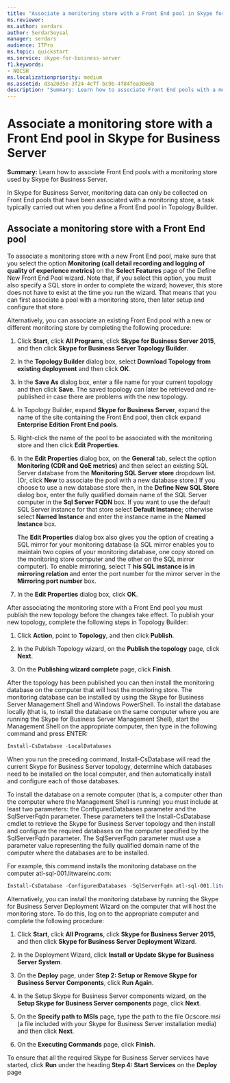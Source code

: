 ```yaml
---
title: "Associate a monitoring store with a Front End pool in Skype for Business Server"
ms.reviewer: 
ms.author: serdars
author: SerdarSoysal
manager: serdars
audience: ITPro
ms.topic: quickstart
ms.service: skype-for-business-server
f1.keywords:
- NOCSH
ms.localizationpriority: medium
ms.assetid: d3a20d5e-3f24-4cff-bc9b-4f84fea30e6b
description: "Summary: Learn how to associate Front End pools with a monitoring store used by Skype for Business Server."
---
```


# Associate a monitoring store with a Front End pool in Skype for Business Server 
**Summary:** Learn how to associate Front End pools with a monitoring store used by Skype for Business Server.
  
In Skype for Business Server, monitoring data can only be collected on Front End pools that have been associated with a monitoring store, a task typically carried out when you define a Front End pool in Topology Builder.
  
## Associate a monitoring store with a Front End pool

 To associate a monitoring store with a new Front End pool, make sure that you select the option **Monitoring (call detail recording and logging of quality of experience metrics)** on the **Select Features** page of the Define New Front End Pool wizard. Note that, if you select this option, you must also specify a SQL store in order to complete the wizard; however, this store does not have to exist at the time you run the wizard. That means that you can first associate a pool with a monitoring store, then later setup and configure that store.
  
Alternatively, you can associate an existing Front End pool with a new or different monitoring store by completing the following procedure:
  
1. Click **Start**, click **All Programs**, click **Skype for Business Server 2015**, and then click **Skype for Business Server Topology Builder**.
    
2. In the **Topology Builder** dialog box, select **Download Topology from existing deployment** and then click **OK**.
    
3. In the **Save As** dialog box, enter a file name for your current topology and then click **Save**. The saved topology can later be retrieved and re-published in case there are problems with the new topology.
    
4. In Topology Builder, expand **Skype for Business Server**, expand the name of the site containing the Front End pool, then click expand **Enterprise Edition Front End pools**.
    
5. Right-click the name of the pool to be associated with the monitoring store and then click **Edit Properties**.
    
6. In the **Edit Properties** dialog box, on the **General** tab, select the option **Monitoring (CDR and QoE metrics)** and then select an existing SQL Server database from the **Monitoring SQL Server store** dropdown list. (Or, click **New** to associate the pool with a new database store.) If you choose to use a new database store then, in the **Define New SQL Store** dialog box, enter the fully qualified domain name of the SQL Server computer in the **Sql Server FQDN** box. If you want to use the default SQL Server instance for that store select **Default Instance**; otherwise select **Named Instance** and enter the instance name in the **Named Instance** box.
    
    The **Edit Properties** dialog box also gives you the option of creating a SQL mirror for your monitoring database (a SQL mirror enables you to maintain two copies of your monitoring database, one copy stored on the monitoring store computer and the other on the SQL mirror computer). To enable mirroring, select T **his SQL instance is in mirroring relation** and enter the port number for the mirror server in the **Mirroring port number** box.
    
7. In the **Edit Properties** dialog box, click **OK**.
    
After associating the monitoring store with a Front End pool you must publish the new topology before the changes take effect. To publish your new topology, complete the following steps in Topology Builder:
  
1. Click **Action**, point to **Topology**, and then click **Publish**.
    
2. In the Publish Topology wizard, on the **Publish the topology** page, click **Next**.
    
3. On the **Publishing wizard complete** page, click **Finish**.
    
After the topology has been published you can then install the monitoring database on the computer that will host the monitoring store. The monitoring database can be installed by using the Skype for Business Server Management Shell and Windows PowerShell. To install the database locally (that is, to install the database on the same computer where you are running the Skype for Business Server Management Shell), start the Management Shell on the appropriate computer, then type in the following command and press ENTER:
  
```powershell
Install-CsDatabase -LocalDatabases
```

When you run the preceding command, Install-CsDatabase will read the current Skype for Business Server topology, determine which databases need to be installed on the local computer, and then automatically install and configure each of those databases.
  
To install the database on a remote computer (that is, a computer other than the computer where the Management Shell is running) you must include at least two parameters: the ConfiguredDatabases parameter and the SqlServerFqdn parameter. These parameters tell the Install-CsDatabase cmdlet to retrieve the Skype for Business Server topology and then install and configure the required databases on the computer specified by the SqlServerFqdn parameter. The SqlServerFqdn parameter must use a parameter value representing the fully qualified domain name of the computer where the databases are to be installed.
  
For example, this command installs the monitoring database on the computer atl-sql-001.litwareinc.com:
  
```powershell
Install-CsDatabase -ConfiguredDatabases -SqlServerFqdn atl-sql-001.litwareinc.com
```

Alternatively, you can install the monitoring database by running the Skype for Business Server Deployment Wizard on the computer that will host the monitoring store. To do this, log on to the appropriate computer and complete the following procedure:
  
1. Click **Start**, click **All Programs**, click **Skype for Business Server 2015**, and then click **Skype for Business Server Deployment Wizard**.
    
2. In the Deployment Wizard, click **Install or Update Skype for Business Server System**.
    
3. On the **Deploy** page, under **Step 2: Setup or Remove Skype for Business Server Components**, click **Run Again**.
    
4. In the Setup Skype for Business Server components wizard, on the **Setup Skype for Business Server components** page, click **Next**.
    
5. On the **Specify path to MSIs** page, type the path to the file Ocscore.msi (a file included with your Skype for Business Server installation media) and then click **Next**.
    
6. On the **Executing Commands** page, click **Finish**.
    
To ensure that all the required Skype for Business Server services have started, click **Run** under the heading **Step 4: Start Services** on the **Deploy** page
  


